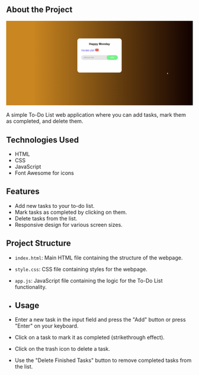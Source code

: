 ## About the Project
<div align="center">
  <img src="todo-app.gif" />
</div>

A simple To-Do List web application where you can add tasks, mark them as completed, and delete them.

## Technologies Used
- HTML
- CSS
- JavaScript
- Font Awesome for icons

## Features
- Add new tasks to your to-do list.
- Mark tasks as completed by clicking on them.
- Delete tasks from the list.
- Responsive design for various screen sizes.

## Project Structure
- `index.html`: Main HTML file containing the structure of the webpage.
- `style.css`: CSS file containing styles for the webpage.
- `app.js`: JavaScript file containing the logic for the To-Do List functionality.

- ## Usage
- Enter a new task in the input field and press the "Add" button or press "Enter" on your keyboard.
- Click on a task to mark it as completed (strikethrough effect).
- Click on the trash icon to delete a task.
- Use the "Delete Finished Tasks" button to remove completed tasks from the list.
